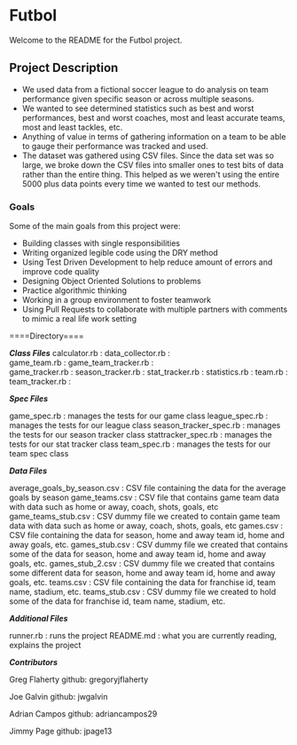 # Futbol

Welcome to the README for the Futbol project.

## Project Description


 - We used data from a fictional soccer league to do analysis on team performance given specific season or across multiple seasons.
 - We wanted to see determined statistics such as best and worst performances, best and worst coaches, most and least accurate teams, most and least tackles, etc.
 - Anything of value in terms of gathering information on a team to be able to gauge their performance was tracked and used.
 - The dataset was gathered using CSV files. Since the data set was so large, we broke down the CSV files into smaller ones to test bits of data rather than the entire thing. This helped as we weren't using the entire 5000 plus data points every time we wanted to test our methods.


### Goals

Some of the main goals from this project were:
- Building classes with single responsibilities
- Writing organized legible code using the DRY method
- Using Test Driven Development to help reduce amount of errors and improve code quality
- Designing Object Oriented Solutions to problems
- Practice algorithmic thinking
- Working in a group environment to foster teamwork
- Using Pull Requests to collaborate with multiple partners with comments to mimic a real life work setting

====Directory====

___Class Files___
calculator.rb        :
data_collector.rb    :   
game_team.rb         :
game_team_tracker.rb :  
game_tracker.rb      :
season_tracker.rb    :
stat_tracker.rb      :
statistics.rb        :
team.rb              :
team_tracker.rb      :

___Spec Files___

game_spec.rb            : manages the tests for our game class
league_spec.rb          : manages the tests for our league class
season_tracker_spec.rb  : manages the tests for our season tracker class
stattracker_spec.rb     : manages the tests for our stat tracker class
team_spec.rb            : manages the tests for our team spec class

___Data Files___

average_goals_by_season.csv : CSV file containing the data for the average goals by season
game_teams.csv              : CSV file that contains game team data with data such as home or away, coach, shots, goals, etc
game_teams_stub.csv         : CSV dummy file we created to contain game team data with data such as home or away, coach, shots, goals, etc
games.csv                   : CSV file containing the data for season, home and away team id, home and away goals, etc.
games_stub.csv              : CSV dummy file we created that contains some of the data for season, home and away team id, home and away goals, etc.
games_stub_2.csv            : CSV dummy file we created that contains some  different data for season, home and away team id, home and away goals, etc.
teams.csv                   : CSV file containing the data for franchise id, team name, stadium, etc.
teams_stub.csv              : CSV dummy file we created to hold some of the data for franchise id, team name, stadium, etc.

___Additional Files___

runner.rb            : runs the project
README.md            : what you are currently reading, explains the project


___Contributors___

Greg Flaherty
github: gregoryjflaherty

Joe Galvin
github: jwgalvin

Adrian Campos
github: adriancampos29

Jimmy Page
github: jpage13
